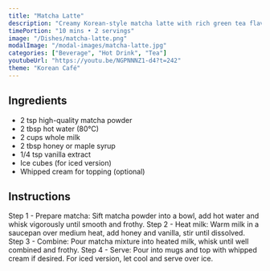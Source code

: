 ```yaml
---
title: "Matcha Latte"
description: "Creamy Korean-style matcha latte with rich green tea flavor. A popular café drink perfect for relaxing moments."
timePortion: "10 mins • 2 servings"
image: "/Dishes/matcha-latte.png"
modalImage: "/modal-images/matcha-latte.jpg"
categories: ["Beverage", "Hot Drink", "Tea"]
youtubeUrl: "https://youtu.be/NGPNNNZ1-d4?t=242"
theme: "Korean Café"
---
```


## Ingredients
- 2 tsp high-quality matcha powder
- 2 tbsp hot water (80°C)
- 2 cups whole milk
- 2 tbsp honey or maple syrup
- 1/4 tsp vanilla extract
- Ice cubes (for iced version)
- Whipped cream for topping (optional)

## Instructions
Step 1 - Prepare matcha: Sift matcha powder into a bowl, add hot water and whisk vigorously until smooth and frothy.
Step 2 - Heat milk: Warm milk in a saucepan over medium heat, add honey and vanilla, stir until dissolved.
Step 3 - Combine: Pour matcha mixture into heated milk, whisk until well combined and frothy.
Step 4 - Serve: Pour into mugs and top with whipped cream if desired. For iced version, let cool and serve over ice.